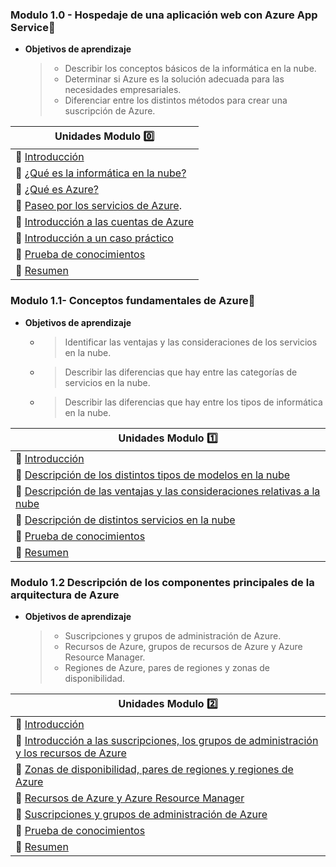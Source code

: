 ### Modulo 1.0 - Hospedaje de una aplicación web con Azure App Service📱

- **Objetivos de aprendizaje**  

  > - Describir los conceptos básicos de la informática en la nube.
  > - Determinar si Azure es la solución adecuada para las necesidades empresariales.
  > - Diferenciar entre los distintos métodos para crear una suscripción de Azure.  

| **Unidades Modulo 0️⃣** |
| --- |
| 🦧 [Introducción](https://docs.microsoft.com/es-mx/learn/modules/intro-to-azure-fundamentals/introduction) |
| 🦧 [¿Qué es la informática en la nube?](https://docs.microsoft.com/es-mx/learn/modules/intro-to-azure-fundamentals/what-is-cloud-computing) |
| 🦧 [¿Qué es Azure?](https://docs.microsoft.com/es-mx/learn/modules/intro-to-azure-fundamentals/what-is-microsoft-azure) |
| 🦧 [Paseo por los servicios de Azure](https://docs.microsoft.com/es-mx/learn/modules/intro-to-azure-fundamentals/tour-of-azure-services). |
| 🦧 [Introducción a las cuentas de Azure](https://docs.microsoft.com/es-mx/learn/modules/intro-to-azure-fundamentals/get-started-with-azure-accounts) |
| 🦧 [Introducción a un caso práctico](https://docs.microsoft.com/es-mx/learn/modules/intro-to-azure-fundamentals/case-study-introduction) |
| 🦧 [Prueba de conocimientos](https://docs.microsoft.com/es-mx/learn/modules/intro-to-azure-fundamentals/knowledge-check) |
| 🦧 [Resumen](https://docs.microsoft.com/es-mx/learn/modules/intro-to-azure-fundamentals/summary) |

### Modulo 1.1- Conceptos fundamentales de Azure📱  

- **Objetivos de aprendizaje**  

  - > Identificar las ventajas y las consideraciones de los servicios en la nube.
  - > Describir las diferencias que hay entre las categorías de servicios en la nube.
  - > Describir las diferencias que hay entre los tipos de informática en la nube.

| **Unidades Modulo 1️⃣** |
| --- |
| 🦔 [Introducción](https://docs.microsoft.com/es-mx/learn/modules/fundamental-azure-concepts/introduction) |
| 🦔 [Descripción de los distintos tipos de modelos en la nube](https://docs.microsoft.com/es-mx/learn/modules/fundamental-azure-concepts/types-of-cloud-computing) |
| 🦔 [Descripción de las ventajas y las consideraciones relativas a la nube](https://docs.microsoft.com/es-mx/learn/modules/fundamental-azure-concepts/benefits-of-cloud-computing) |
| 🦔 [Descripción de distintos servicios en la nube](https://docs.microsoft.com/es-mx/learn/modules/fundamental-azure-concepts/categories-of-cloud-services) |
| 🦔 [Prueba de conocimientos](https://docs.microsoft.com/es-mx/learn/modules/fundamental-azure-concepts/knowledge-check) |
| 🦔 [Resumen](https://docs.microsoft.com/es-mx/learn/modules/fundamental-azure-concepts/summary) |

### Modulo 1.2 Descripción de los componentes principales de la arquitectura de Azure

- **Objetivos de aprendizaje**  

  > - Suscripciones y grupos de administración de Azure.
  > - Recursos de Azure, grupos de recursos de Azure y Azure Resource Manager. 
  > - Regiones de Azure, pares de regiones y zonas de disponibilidad.

| **Unidades Modulo 2️⃣** |
| --- |
| 🦝 [Introducción](https://docs.microsoft.com/es-mx/learn/modules/azure-architecture-fundamentals/introduction) |
| 🦝 [Introducción a las suscripciones, los grupos de administración y los recursos de Azure](https://docs.microsoft.com/es-mx/learn/modules/azure-architecture-fundamentals/overview) |
| 🦝 [Zonas de disponibilidad, pares de regiones y regiones de Azure](https://docs.microsoft.com/es-mx/learn/modules/azure-architecture-fundamentals/regions-availability-zones) |
| 🦝 [Recursos de Azure y Azure Resource Manager](https://docs.microsoft.com/es-mx/learn/modules/azure-architecture-fundamentals/resources-resource-manager) |
| 🦝 [Suscripciones y grupos de administración de Azure](https://docs.microsoft.com/es-mx/learn/modules/azure-architecture-fundamentals/management-groups-subscriptions) |
| 🦝 [Prueba de conocimientos](https://docs.microsoft.com/es-mx/learn/modules/azure-architecture-fundamentals/knowledge-check) |
| 🦝 [Resumen](https://docs.microsoft.com/es-mx/learn/modules/azure-architecture-fundamentals/summary) |

 

